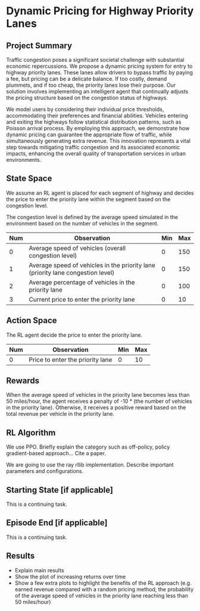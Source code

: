 # Dynamic Pricing for Highway Priority Lanes 
## Project Summary
<!-- Around 200 Words -->
<!-- Cover (1) What problem you are solving, (2) Who will use this RL module and be happy with the learning, and (3) a brief description of the results -->
Traffic congestion poses a significant societal challenge with substantial economic repercussions. We propose a dynamic pricing system for entry to highway priority lanes. These lanes allow drivers to bypass traffic by paying a fee, but pricing can be a delicate balance. If too costly, demand plummets, and if too cheap, the priority lanes lose their purpose. Our solution involves implementing an intelligent agent that continually adjusts the pricing structure based on the congestion status of highways.

We model users by considering their individual price thresholds, accommodating their preferences and financial abilities. Vehicles entering and exiting the highways follow statistical distribution patterns, such as Poisson arrival process. By employing this approach, we demonstrate how dynamic pricing can guarantee the appropriate flow of traffic, while simultaneously generating extra revenue. This innovation represents a vital step towards mitigating traffic congestion and its associated economic impacts, enhancing the overall quality of transportation services in urban environments.

## State Space
<!-- See the Cart Pole Env example https://gymnasium.farama.org/environments/classic_control/cart_pole/ -->

We assume an RL agent is placed for each segment of highway and decides the price to enter the priority lane within the segment based on the congestion level.

The congestion level is defined by the average speed simulated in the environment based on the number of vehicles in the segment.

| Num | Observation                                         | Min | Max |
|-----|-----------------------------------------------------|-----|-----|
| 0   | Average speed of vehicles (overall congestion level)        | 0   | 150 |
| 1   | Average speed of vehicles in the priority lane (priority lane congestion level)        | 0   | 150 |
| 2   | Average percentage of vehicles in the priority lane | 0   | 100 |
| 3   | Current price to enter the priority lane            | 0   | 10  |

## Action Space
The RL agent decide the price to enter the priority lane.
<!-- See the Cart Pole Env example https://gymnasium.farama.org/environments/classic_control/cart_pole/ -->
| Num | Observation                                         | Min | Max |
|-----|-----------------------------------------------------|-----|-----|
| 0   | Price to enter the priority lane        | 0   | 10 |


## Rewards
<!-- See the Cart Pole Env example https://gymnasium.farama.org/environments/classic_control/cart_pole/ -->

When the average speed of vehicles in the priority lane becomes less than 50 miles/hour, the agent receives a penalty of -10 * (the number of vehicles in the priority lane). Otherwise, it receives a positive reward based on the total revenue per vehicle in the priority lane.


## RL Algorithm 
We use PPO. Briefly explain the category such as off-policy, policy gradient-based approach... Cite a paper.

We are going to use the ray rllib implementation. Describe important parameters and configurations.


## Starting State [if applicable]
<!-- See the Cart Pole Env example https://gymnasium.farama.org/environments/classic_control/cart_pole/ -->
This is a continuing task.

## Episode End [if applicable]
<!-- See the Cart Pole Env example https://gymnasium.farama.org/environments/classic_control/cart_pole/ -->
This is a continuing task.

## Results
- Explain main results
- Show the plot of increasing returns over time
- Show a few extra plots to highlight the benefits of the RL approach (e.g. earned revenue compared with a random pricing method, the probability of the average speed of vehicles in the priority lane reaching less than 50 miles/hour)

